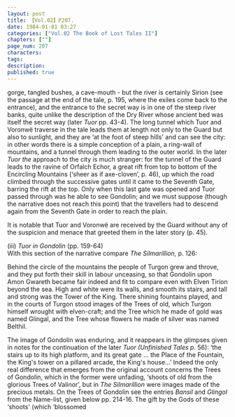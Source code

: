 ```yaml
---
layout: post
title: 【Vol.02】P207.
date: 1984-01-01 03:27
categories: ["Vol.02 The Book of Lost Tales II"]
chapters: [""]
page_num: 207
characters: 
tags: 
description: 
published: true
---
```


<p style="text-indent: 0;">
gorge, tangled bushes, a cave-mouth - but the river is certainly Sirion (see the passage at the end of the tale, p. 195, where the exiles come back to the entrance), and the entrance to the secret way is in one of the steep river banks, quite unlike the description of the Dry River whose ancient bed was itself the secret way (later <I>Tuor </I>pp. 43-4). The long tunnel which Tuor and Voronwë traverse in the tale leads them at length not only to the Guard but also to sunlight, and they are ‘at the foot of steep hills' and can see the city: in other words there is a simple conception of a plain, a ring-wall of mountains, and a tunnel through them leading to the outer world. In the later <I>Tuor the </I>approach to the city is much stranger: for the tunnel of the Guard leads to the ravine of Orfalch Echor, a great rift from top to bottom of the Encircling Mountains (‘sheer as if axe-cloven’, p. 46), up which the road climbed through the successive gates until it came to the Seventh Gate, barring the rift at the top. Only when this last gate was opened and Tuor passed through was he able to see Gondolin; and we must suppose (though the narrative does not reach this point) that the travellers had to descend again from the Seventh Gate in order to reach the plain.
</p>

It is notable that Tuor and Voronwë are received by the Guard without any of the suspicion and menace that greeted them in the later story (p. 45).

(iii)     <I>Tuor in Gondolin </I>(pp. 159-64)<BR>With this section of the narrative compare <I>The Silmarillion, </I>p.  126:

Behind the circle of the mountains the people of Turgon grew and throve, and they put forth their skill in labour unceasing, so that Gondolin upon Amon Gwareth became fair indeed and fit to compare even with Elven Tirion beyond the sea. High and white were its walls, and smooth its stairs, and tall and strong was the Tower of the King. There shining fountains played, and in the courts of Turgon stood images of the Trees of old, which Turgon himself wrought with elven-craft; and the Tree which he made of gold was named Glingal, and the Tree whose flowers he made of silver was named Belthil.

The image of Gondolin was enduring, and it reappears in the glimpses given in notes for the continuation of the later <I>Tuor (Unfinished Tales p. </I>56): ‘the stairs up to its high platform, and its great gate ... the Place of the Fountain, the King's tower on a pillared arcade, the King's house...’ Indeed the only real difference that emerges from the original account concerns the Trees of Gondolin, which in the former were unfading, ‘shoots of old from the glorious Trees of Valinor’, but in <I>The Silmarillion </I>were images made of the precious metals. On the Trees of Gondolin see the entries <I>Bansil </I>and <I>Glingol </I>from the Name-list, given below pp. 214-16. The gift by the Gods of these ‘shoots' (which ‘blossomed

